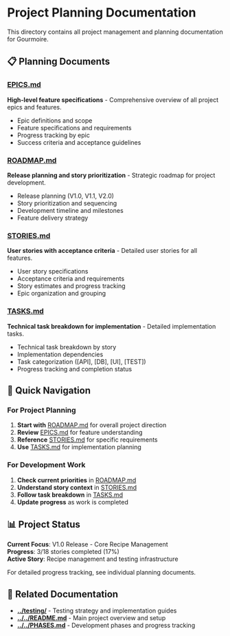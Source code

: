 # Project Planning Documentation

This directory contains all project management and planning documentation for Gourmoire.

## 📋 Planning Documents

### [EPICS.md](./EPICS.md)
**High-level feature specifications** - Comprehensive overview of all project epics and features.
- Epic definitions and scope
- Feature specifications and requirements
- Progress tracking by epic
- Success criteria and acceptance guidelines

### [ROADMAP.md](./ROADMAP.md)
**Release planning and story prioritization** - Strategic roadmap for project development.
- Release planning (V1.0, V1.1, V2.0)
- Story prioritization and sequencing
- Development timeline and milestones
- Feature delivery strategy

### [STORIES.md](./STORIES.md)
**User stories with acceptance criteria** - Detailed user stories for all features.
- User story specifications
- Acceptance criteria and requirements
- Story estimates and progress tracking
- Epic organization and grouping

### [TASKS.md](./TASKS.md)
**Technical task breakdown for implementation** - Detailed implementation tasks.
- Technical task breakdown by story
- Implementation dependencies
- Task categorization ([API], [DB], [UI], [TEST])
- Progress tracking and completion status

## 🚀 Quick Navigation

### For Project Planning
1. **Start with** [ROADMAP.md](./ROADMAP.md) for overall project direction
2. **Review** [EPICS.md](./EPICS.md) for feature understanding
3. **Reference** [STORIES.md](./STORIES.md) for specific requirements
4. **Use** [TASKS.md](./TASKS.md) for implementation planning

### For Development Work
1. **Check current priorities** in [ROADMAP.md](./ROADMAP.md)
2. **Understand story context** in [STORIES.md](./STORIES.md)
3. **Follow task breakdown** in [TASKS.md](./TASKS.md)
4. **Update progress** as work is completed

## 📊 Project Status

**Current Focus**: V1.0 Release - Core Recipe Management  
**Progress**: 3/18 stories completed (17%)  
**Active Story**: Recipe management and testing infrastructure

For detailed progress tracking, see individual planning documents.

## 🔗 Related Documentation

- **[../testing/](../testing/)** - Testing strategy and implementation guides
- **[../../README.md](../../README.md)** - Main project overview and setup
- **[../../PHASES.md](../../PHASES.md)** - Development phases and progress tracking